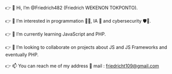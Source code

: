 👉 👋 Hi, I’m @Friedrich482 (Friedrich WEKENON TOKPONTO).<br><br>
👉 👀 I’m interested in programmation 👨‍💻, IA 🤖 and cybersecurity 🛡️🔐.<br><br>
👉 🌱 I’m currently learning JavaScript and PHP.<br><br>
👉 💞️ I’m looking to collaborate on projects about JS and JS Frameworks and eventually PHP.<br><br>
👉 📫 You can reach me of my address 📧 mail : friedricht109@gmail.com

<!---
Friedrich482/Friedrich482 is a ✨ special ✨ repository because its `README.md` (this file) appears on your GitHub profile.
You can click the Preview link to take a look at your changes.
--->
